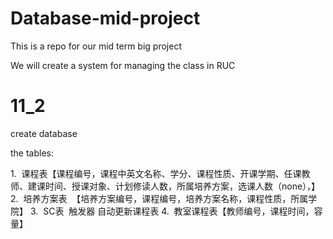 # Database-mid-project
This is a repo for our mid term big project

We will create a system for managing the class in RUC

# 11_2
create database

the tables:

1.  课程表【课程编号，课程中英文名称、学分、课程性质、开课学期、任课教师、建课时间、授课对象、计划修读人数，所属培养方案，选课人数（none），】
2.  培养方案表  【培养方案编号，课程编号，培养方案名称，课程性质，所属学院】
3.  SC表  触发器 自动更新课程表
4.  教室课程表【教师编号，课程时间，容量】

